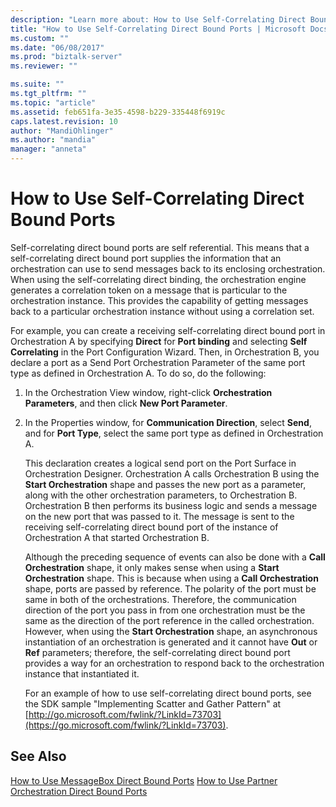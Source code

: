 ```yaml
---
description: "Learn more about: How to Use Self-Correlating Direct Bound Ports"
title: "How to Use Self-Correlating Direct Bound Ports | Microsoft Docs"
ms.custom: ""
ms.date: "06/08/2017"
ms.prod: "biztalk-server"
ms.reviewer: ""

ms.suite: ""
ms.tgt_pltfrm: ""
ms.topic: "article"
ms.assetid: feb651fa-3e35-4598-b229-335448f6919c
caps.latest.revision: 10
author: "MandiOhlinger"
ms.author: "mandia"
manager: "anneta"
---
```

# How to Use Self-Correlating Direct Bound Ports
Self-correlating direct bound ports are self referential. This means that a self-correlating direct bound port supplies the information that an orchestration can use to send messages back to its enclosing orchestration. When using the self-correlating direct binding, the orchestration engine generates a correlation token on a message that is particular to the orchestration instance. This provides the capability of getting messages back to a particular orchestration instance without using a correlation set.

 For example, you can create a receiving self-correlating direct bound port in Orchestration A by specifying **Direct** for **Port binding** and selecting **Self Correlating** in the Port Configuration Wizard. Then, in Orchestration B, you declare a port as a Send Port Orchestration Parameter of the same port type as defined in Orchestration A. To do so, do the following:

1. In the Orchestration View window, right-click **Orchestration Parameters**, and then click **New Port Parameter**.

2. In the Properties window, for **Communication Direction**, select **Send**, and for **Port Type**, select the same port type as defined in Orchestration A.

   This declaration creates a logical send port on the Port Surface in Orchestration Designer. Orchestration A calls Orchestration B using the **Start Orchestration** shape and passes the new port as a parameter, along with the other orchestration parameters, to Orchestration B. Orchestration B then performs its business logic and sends a message on the new port that was passed to it. The message is sent to the receiving self-correlating direct bound port of the instance of Orchestration A that started Orchestration B.

   Although the preceding sequence of events can also be done with a **Call Orchestration** shape, it only makes sense when using a **Start Orchestration** shape. This is because when using a **Call Orchestration** shape, ports are passed by reference. The polarity of the port must be same in both of the orchestrations. Therefore, the communication direction of the port you pass in from one orchestration must be the same as the direction of the port reference in the called orchestration. However, when using the **Start Orchestration** shape, an asynchronous instantiation of an orchestration is generated and it cannot have **Out** or **Ref** parameters; therefore, the self-correlating direct bound port provides a way for an orchestration to respond back to the orchestration instance that instantiated it.

   For an example of how to use self-correlating direct bound ports, see the SDK sample "Implementing Scatter and Gather Pattern" at [http://go.microsoft.com/fwlink/?LinkId=73703](https://go.microsoft.com/fwlink/?LinkId=73703).

## See Also
 [How to Use MessageBox Direct Bound Ports](../core/how-to-use-messagebox-direct-bound-ports.md)
 [How to Use Partner Orchestration Direct Bound Ports](../core/how-to-use-partner-orchestration-direct-bound-ports.md)
